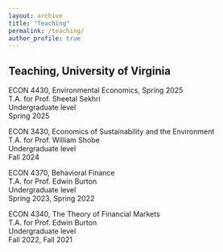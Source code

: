 ```yaml
---
layout: archive
title: "Teaching"
permalink: /teaching/
author_profile: true
---
```


## Teaching, University of Virginia

ECON 4430, Environmental Economics, Spring 2025 <br>
T.A. for Prof. Sheetal Sekhri <br>
Undergraduate level <br>
Spring 2025 <br>

ECON 3430, Economics of Sustainability and the Environment <br>
T.A. for Prof. William Shobe <br>
Undergraduate level <br>
Fall 2024 <br>

ECON 4370, Behavioral Finance <br>
T.A. for Prof. Edwin Burton <br>
Undergraduate level <br>
Spring 2023, Spring 2022 <br>

ECON 4340, The Theory of Financial Markets <br>
T.A. for Prof. Edwin Burton <br>
Undergraduate level <br>
Fall 2022, Fall 2021 <br>